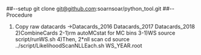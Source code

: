 ##--setup
git clone git@github.com:soarnsoar/python_tool.git
##--Procedure
1) Copy raw datacards
->Datacards_2016 Datacards_2017 Datacards_2018
2)CombineCards
2-1)rm autoMCstat for MC bins
3-1)WS
source script/runWS.sh
4)Then, 2*nll scan
cd <DATACARD>
source ../script/LikelihoodScanNLLEach.sh WS_YEAR.root
